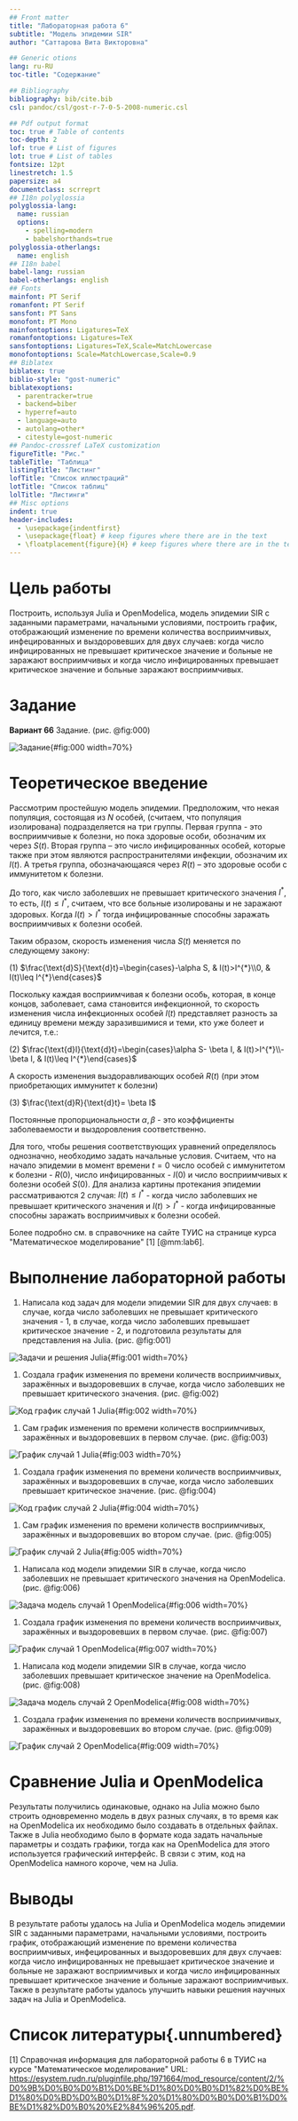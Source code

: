 ```yaml
---
## Front matter
title: "Лабораторная работа 6"
subtitle: "Модель эпидемии SIR"
author: "Саттарова Вита Викторовна"

## Generic otions
lang: ru-RU
toc-title: "Содержание"

## Bibliography
bibliography: bib/cite.bib
csl: pandoc/csl/gost-r-7-0-5-2008-numeric.csl

## Pdf output format
toc: true # Table of contents
toc-depth: 2
lof: true # List of figures
lot: true # List of tables
fontsize: 12pt
linestretch: 1.5
papersize: a4
documentclass: scrreprt
## I18n polyglossia
polyglossia-lang:
  name: russian
  options:
	- spelling=modern
	- babelshorthands=true
polyglossia-otherlangs:
  name: english
## I18n babel
babel-lang: russian
babel-otherlangs: english
## Fonts
mainfont: PT Serif
romanfont: PT Serif
sansfont: PT Sans
monofont: PT Mono
mainfontoptions: Ligatures=TeX
romanfontoptions: Ligatures=TeX
sansfontoptions: Ligatures=TeX,Scale=MatchLowercase
monofontoptions: Scale=MatchLowercase,Scale=0.9
## Biblatex
biblatex: true
biblio-style: "gost-numeric"
biblatexoptions:
  - parentracker=true
  - backend=biber
  - hyperref=auto
  - language=auto
  - autolang=other*
  - citestyle=gost-numeric
## Pandoc-crossref LaTeX customization
figureTitle: "Рис."
tableTitle: "Таблица"
listingTitle: "Листинг"
lofTitle: "Список иллюстраций"
lotTitle: "Список таблиц"
lolTitle: "Листинги"
## Misc options
indent: true
header-includes:
  - \usepackage{indentfirst}
  - \usepackage{float} # keep figures where there are in the text
  - \floatplacement{figure}{H} # keep figures where there are in the text
---
```


# Цель работы

Построить, используя Julia и OpenModelica, модель эпидемии SIR с заданными параметрами, начальными условиями, построить график, отображающий изменение по времени количества восприимчивых, инфецированных и выздоровевших для двух случаев: когда число инфицированных не превышает критическое значение и больные не заражают восприимчивых и когда число инфицированных превышает критическое значение и больные заражают восприимчивых.  

# Задание

**Вариант 66**
Задание. (рис. @fig:000)

![Задание](image/0.jpg){#fig:000 width=70%}

# Теоретическое введение

Рассмотрим простейшую модель эпидемии. Предположим, что некая популяция, состоящая из $N$ особей, (считаем, что популяция изолирована) подразделяется на три группы. Первая группа - это восприимчивые к болезни, но пока здоровые особи, обозначим их через $S(t)$. Вторая группа – это число инфицированных особей, которые также при этом являются распространителями инфекции, обозначим их $I(t)$. А третья группа, обозначающаяся через $R(t)$ – это здоровые особи с иммунитетом к болезни. 

До того, как число заболевших не превышает критического значения $I^{*}$, то есть, $I(t)\leq I^{*}$, считаем, что все больные изолированы и не заражают здоровых. Когда $I(t)>I^{*}$ тогда инфицированные способны заражать восприимчивых к болезни особей. 

Таким образом, скорость изменения числа $S(t)$ меняется по следующему закону:

(1) $\frac{\text{d}S}{\text{d}t}=\begin{cases}-\alpha S, & I(t)>I^{*}\\0, & I(t)\leq I^{*}\end{cases}$

Поскольку каждая восприимчивая к болезни особь, которая, в конце концов, заболевает, сама становится инфекционной, то скорость изменения числа
инфекционных особей $I(t)$ представляет разность за единицу времени между заразившимися и теми, кто уже болеет и лечится, т.е.:

(2) $\frac{\text{d}I}{\text{d}t}=\begin{cases}\alpha S- \beta I, & I(t)>I^{*}\\-\beta I, & I(t)\leq I^{*}\end{cases}$

А скорость изменения выздоравливающих особей $R(t)$ (при этом приобретающих иммунитет к болезни)

(3) $\frac{\text{d}R}{\text{d}t}= \beta I$

Постоянные пропорциональности $\alpha,\beta$ - это коэффициенты заболеваемости и выздоровления соответственно.

Для того, чтобы решения соответствующих уравнений определялось однозначно, необходимо задать начальные условия. Считаем, что на начало
эпидемии в момент времени $t=0$ число особей с иммунитетом к болезни - $R(0)$, число инфицированных - $I(0)$ и число восприимчивых к болезни особей $S(0)$. Для анализа картины протекания эпидемии рассматриваются 2 случая: $I(t)\leq I^{*}$ - когда число заболевших не превышает критического значения и $I(t)>I^{*}$ - когда инфицированные способны заражать восприимчивых к болезни особей.

Более подробно см. в справочнике на сайте ТУИС на странице курса "Математическое моделирование" [1] [@mm:lab6].

# Выполнение лабораторной работы

1. Написала код задач для модели эпидемии SIR для двух случаев: в случае, когда число заболевших не превышает критического значения - 1, в случае, когда число заболевших превышает критическое значение - 2, и подготовила результаты для представления на Julia. (рис. @fig:001)

![Задачи и решения Julia](image/1.jpg){#fig:001 width=70%}

1. Создала график изменения по времени количеств восприимчивых, заражённых и выздоровевших в случае, когда число заболевших не превышает критического значения. (рис. @fig:002)

![Код график случай 1 Julia](image/2.jpg){#fig:002 width=70%}

1. Сам график изменения по времени количеств восприимчивых, заражённых и выздоровевших в первом случае. (рис. @fig:003)

![График случай 1 Julia](image/3.jpg){#fig:003 width=70%}

1. Создала график изменения по времени количеств восприимчивых, заражённых и выздоровевших в случае, когда число заболевших превышает критическое значение. (рис. @fig:004)

![Код график случай 2 Julia](image/4.jpg){#fig:004 width=70%}

1. Сам график изменения по времени количеств восприимчивых, заражённых и выздоровевших во втором случае. (рис. @fig:005)

![График случай 2 Julia](image/5.jpg){#fig:005 width=70%}

1. Написала код модели эпидемии SIR в случае, когда число заболевших не превышает критического значения на OpenModelica. (рис. @fig:006)

![Задача модель случай 1 OpenModelica](image/6.jpg){#fig:006 width=70%}

1. Создала график изменения по времени количеств восприимчивых, заражённых и выздоровевших в первом случае. (рис. @fig:007)

![График случай 1 OpenModelica](image/7.jpg){#fig:007 width=70%}

1. Написала код модели эпидемии SIR в случае, когда число заболевших превышает критическое значение на OpenModelica. (рис. @fig:008)

![Задача модель случай 2 OpenModelica](image/8.jpg){#fig:008 width=70%}

1. Создала график изменения по времени количеств восприимчивых, заражённых и выздоровевших во втором случае. (рис. @fig:009)

![График случай 2 OpenModelica](image/9.jpg){#fig:009 width=70%}

# Сравнение Julia и OpenModelica

Результаты получились одинаковые, однако на Julia можно было строить одновременно модель в двух разных случаях, в то время как на OpenModelica их необходимо было создавать в отдельных файлах. Также в Julia необходимо было в формате кода задать начальные параметры и создать графики, тогда как на OpenModelica для этого используется графический интерфейс. В связи с этим, код на OpenModelica намного короче, чем на Julia.

# Выводы

В результате работы удалось на Julia и OpenModelica модель эпидемии SIR с заданными параметрами, начальными условиями, построить график, отображающий изменение по времени количества восприимчивых, инфецированных и выздоровевших для двух случаев: когда число инфицированных не превышает критическое значение и больные не заражают восприимчивых и когда число инфицированных превышает критическое значение и больные заражают восприимчивых. Также в результате работы удалось улучшить навыки решения научных задач на Julia и OpenModelica.

# Список литературы{.unnumbered}

[1] Справочная информация для лабораторной работы 6 в ТУИС на курсе "Математическое моделирование" URL: https://esystem.rudn.ru/pluginfile.php/1971664/mod_resource/content/2/%D0%9B%D0%B0%D0%B1%D0%BE%D1%80%D0%B0%D1%82%D0%BE%D1%80%D0%BD%D0%B0%D1%8F%20%D1%80%D0%B0%D0%B1%D0%BE%D1%82%D0%B0%20%E2%84%96%205.pdf.
